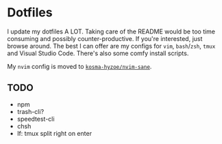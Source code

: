 # Dotfiles

I update my dotfiles A LOT. Taking care of the README would be too time
consuming and possibly counter-productive. If you're interested, just browse
around. The best I can offer are my configs for `vim`, `bash`/`zsh`,
`tmux` and Visual Studio Code. There's also some comfy install scripts.

My `nvim` config is moved to [`kosma-hyzoe/nvim-sane`](https://github.com/kosma-hyzoe/nvim-sane).

## TODO

* npm
* trash-cli?
* speedtest-cli
* chsh
* lf: tmux split right on enter
